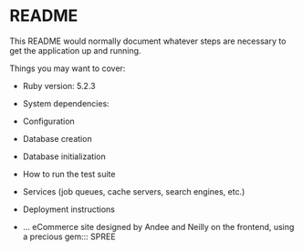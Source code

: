 # README

This README would normally document whatever steps are necessary to get the
application up and running.

Things you may want to cover:

* Ruby version: 5.2.3

* System dependencies:

* Configuration

* Database creation

* Database initialization

* How to run the test suite

* Services (job queues, cache servers, search engines, etc.)

* Deployment instructions

* ...
eCommerce site designed by Andee and Neilly on the frontend, using a precious gem::: SPREE
